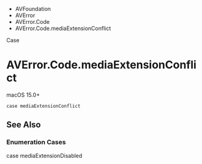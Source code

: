 

- AVFoundation
- AVError
- AVError.Code
-  AVError.Code.mediaExtensionConflict 

Case

# AVError.Code.mediaExtensionConflict

macOS 15.0+

``` source
case mediaExtensionConflict
```

## See Also

### Enumeration Cases

case mediaExtensionDisabled

